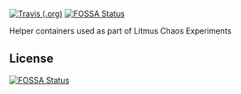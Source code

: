 [![Travis (.org)](https://img.shields.io/travis/litmuschaos/test-tools.svg?style=flat-square)](https://github.com/litmuschaos/test-tools/)
[![FOSSA Status](https://app.fossa.io/api/projects/git%2Bgithub.com%2Flitmuschaos%2Ftest-tools.svg?type=shield)](https://app.fossa.io/projects/git%2Bgithub.com%2Flitmuschaos%2Ftest-tools?ref=badge_shield)

Helper containers used as part of Litmus Chaos Experiments


## License
[![FOSSA Status](https://app.fossa.io/api/projects/git%2Bgithub.com%2Flitmuschaos%2Ftest-tools.svg?type=large)](https://app.fossa.io/projects/git%2Bgithub.com%2Flitmuschaos%2Ftest-tools?ref=badge_large)
